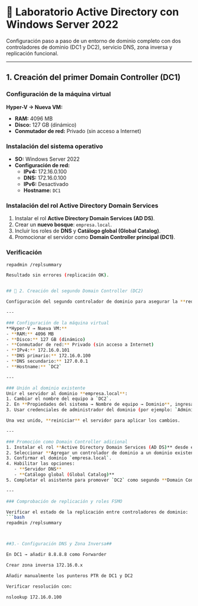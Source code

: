 # 🧩 Laboratorio Active Directory con Windows Server 2022

Configuración paso a paso de un entorno de dominio completo con dos controladores de dominio (DC1 y DC2), servicio DNS, zona inversa y replicación funcional.

---

## 1. Creación del primer Domain Controller (DC1)

### Configuración de la máquina virtual
**Hyper-V → Nueva VM:**
- **RAM:** 4096 MB  
- **Disco:** 127 GB (dinámico)  
- **Conmutador de red:** Privado (sin acceso a Internet)

### Instalación del sistema operativo
- **SO:** Windows Server 2022  
- **Configuración de red:**
  - **IPv4:** 172.16.0.100  
  - **DNS:** 172.16.0.100  
  - **IPv6:** Desactivado  
  - **Hostname:** `DC1`

### Instalación del rol Active Directory Domain Services
1. Instalar el rol **Active Directory Domain Services (AD DS)**.  
2. Crear un **nuevo bosque**: `empresa.local`.  
3. Incluir los roles de **DNS** y **Catálogo global (Global Catalog)**.  
4. Promocionar el servidor como **Domain Controller principal (DC1)**.

### Verificación
```bash
repadmin /replsummary

Resultado sin errores (replicación OK).


## 🧩 2. Creación del segundo Domain Controller (DC2)

Configuración del segundo controlador de dominio para asegurar la **redundancia**, **alta disponibilidad** y **replicación automática** del directorio activo.

---

### Configuración de la máquina virtual
**Hyper-V → Nueva VM:**
- **RAM:** 4096 MB  
- **Disco:** 127 GB (dinámico)  
- **Conmutador de red:** Privado (sin acceso a Internet)  
- **IPv4:** 172.16.0.101  
- **DNS primario:** 172.16.0.100  
- **DNS secundario:** 127.0.0.1  
- **Hostname:** `DC2`

---

### Unión al dominio existente
Unir el servidor al dominio **empresa.local**:
1. Cambiar el nombre del equipo a `DC2`.
2. En **Propiedades del sistema → Nombre de equipo → Dominio**, ingresar `empresa.local`.
3. Usar credenciales de administrador del dominio (por ejemplo: `Administrador@empresa.local`).

Una vez unido, **reiniciar** el servidor para aplicar los cambios.

---

### Promoción como Domain Controller adicional
1. Instalar el rol **Active Directory Domain Services (AD DS)** desde el **Server Manager**.  
2. Seleccionar **Agregar un controlador de dominio a un dominio existente**.  
3. Confirmar el dominio `empresa.local`.  
4. Habilitar las opciones:  
   - **Servidor DNS**  
   - **Catálogo global (Global Catalog)**  
5. Completar el asistente para promover `DC2` como segundo **Domain Controller**.

---

### Comprobación de replicación y roles FSMO

Verificar el estado de la replicación entre controladores de dominio:
```bash
repadmin /replsummary



##3.- Configuración DNS y Zona Inversa##

En DC1 → añadir 8.8.8.8 como Forwarder

Crear zona inversa 172.16.0.x

Añadir manualmente los punteros PTR de DC1 y DC2

Verificar resolución con:

nslookup 172.16.0.100


